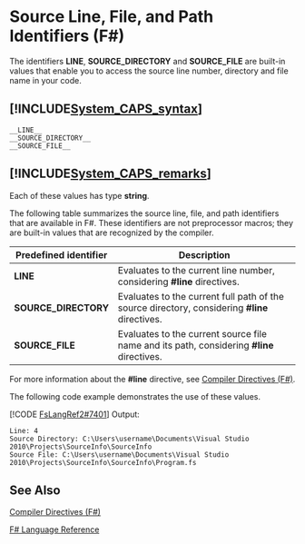 # Source Line, File, and Path Identifiers (F#)

The identifiers **__LINE__**, **__SOURCE_DIRECTORY__** and **__SOURCE_FILE__** are built-in values that enable you to access the source line number, directory and file name in your code.


## [!INCLUDE[System_CAPS_syntax](//System/Token/System_CAPS_syntax_md.md)]

```
__LINE__
__SOURCE_DIRECTORY__
__SOURCE_FILE__
```

## [!INCLUDE[System_CAPS_remarks](//System/Token/System_CAPS_remarks_md.md)]
Each of these values has type **string**.

The following table summarizes the source line, file, and path identifiers that are available in F#. These identifiers are not preprocessor macros; they are built-in values that are recognized by the compiler.



|Predefined identifier|Description|
|---------------------|-----------|
|**__LINE__**|Evaluates to the current line number, considering **#line** directives.|
|**__SOURCE_DIRECTORY__**|Evaluates to the current full path of the source directory, considering **#line** directives.|
|**__SOURCE_FILE__**|Evaluates to the current source file name and its path, considering **#line** directives.|
For more information about the **#line** directive, see [Compiler Directives &#40;F&#35;&#41;](Compiler+Directives+28%F%2329%.md).

The following code example demonstrates the use of these values.

[!CODE [FsLangRef2#7401](../CodeSnippet/VS_Snippets_Fsharp/fslangref2/FSharp/fs/sourcefilelinepath.fs#7401)]
    Output:


```
Line: 4
Source Directory: C:\Users\username\Documents\Visual Studio 2010\Projects\SourceInfo\SourceInfo
Source File: C:\Users\username\Documents\Visual Studio 2010\Projects\SourceInfo\SourceInfo\Program.fs
```

## See Also
[Compiler Directives &#40;F&#35;&#41;](Compiler+Directives+28%F%2329%.md)

[F&#35; Language Reference](F%23+Language+Reference.md)

